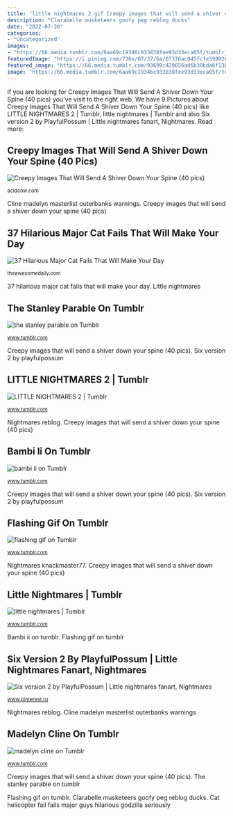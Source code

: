 ```yaml
---
title: "little nightmares 2 gif Creepy images that will send a shiver down your spine (40 pics)"
description: "Clarabelle musketeers goofy peg reblog ducks"
date: "2022-07-28"
categories:
- "Uncategorized"
images:
- "https://66.media.tumblr.com/6aa69c19346c933838fee93d33eca05f/tumblr_inline_p5apsfALR91r5qpwp_540.gif"
featuredImage: "https://i.pinimg.com/736x/07/37/6a/07376ac045fcfe59992018d32ebbf1a6.jpg"
featured_image: "https://66.media.tumblr.com/93699c420656ad6b30bda6f13be402d9/b20e014175e38bb2-3f/s640x960/ed02acb32f64f2ec4b1854a042ee6ac998339e3a.gif"
image: "https://66.media.tumblr.com/6aa69c19346c933838fee93d33eca05f/tumblr_inline_p5apsfALR91r5qpwp_540.gif"
---
```


If you are looking for Creepy Images That Will Send A Shiver Down Your Spine (40 pics) you've visit to the right web. We have 9 Pictures about Creepy Images That Will Send A Shiver Down Your Spine (40 pics) like LITTLE NIGHTMARES 2 | Tumblr, little nightmares | Tumblr and also Six version 2 by PlayfulPossum | Little nightmares fanart, Nightmares. Read more:

## Creepy Images That Will Send A Shiver Down Your Spine (40 Pics)

![Creepy Images That Will Send A Shiver Down Your Spine (40 pics)](https://cdn.acidcow.com/pics/20150609/creepy_image_37.gif "Creepy images that will send a shiver down your spine (40 pics)")

<small>acidcow.com</small>

Cline madelyn masterlist outerbanks warnings. Creepy images that will send a shiver down your spine (40 pics)

## 37 Hilarious Major Cat Fails That Will Make Your Day

![37 Hilarious Major Cat Fails That Will Make Your Day](http://theawesomedaily.com/wp-content/uploads/2013/12/helicopter-fail.gif "Little nightmares 2")

<small>theawesomedaily.com</small>

37 hilarious major cat fails that will make your day. Little nightmares

## The Stanley Parable On Tumblr

![the stanley parable on Tumblr](https://66.media.tumblr.com/f758f3dc1ac2b6e5574f88cfb4ba029d/tumblr_nyw7xckRqk1upp723o3_500.gif "Six version 2 by playfulpossum")

<small>www.tumblr.com</small>

Creepy images that will send a shiver down your spine (40 pics). Six version 2 by playfulpossum

## LITTLE NIGHTMARES 2 | Tumblr

![LITTLE NIGHTMARES 2 | Tumblr](https://66.media.tumblr.com/93699c420656ad6b30bda6f13be402d9/b20e014175e38bb2-3f/s640x960/ed02acb32f64f2ec4b1854a042ee6ac998339e3a.gif "Six version 2 by playfulpossum")

<small>www.tumblr.com</small>

Nightmares reblog. Creepy images that will send a shiver down your spine (40 pics)

## Bambi Ii On Tumblr

![bambi ii on Tumblr](https://64.media.tumblr.com/05cc93b50bee7d95fdf57d4dabe8636a/e10451e497cf2ee5-6c/s540x810/38859dcd3f9ee05cc5b218e5ea186a36d46e86af.gif "Bambi ii on tumblr")

<small>www.tumblr.com</small>

Creepy images that will send a shiver down your spine (40 pics). Six version 2 by playfulpossum

## Flashing Gif On Tumblr

![flashing gif on Tumblr](https://66.media.tumblr.com/6aa69c19346c933838fee93d33eca05f/tumblr_inline_p5apsfALR91r5qpwp_540.gif "Nightmares reblog")

<small>www.tumblr.com</small>

Nightmares knackmaster77. Creepy images that will send a shiver down your spine (40 pics)

## Little Nightmares | Tumblr

![little nightmares | Tumblr](https://66.media.tumblr.com/d4820797df7809bc846ccb26de07af54/845c78f8c7227694-0d/s500x750/88a0e006048a456aa1474cfd8c19097a1e9b0ba0.gifv "Nightmares reblog")

<small>www.tumblr.com</small>

Bambi ii on tumblr. Flashing gif on tumblr

## Six Version 2 By PlayfulPossum | Little Nightmares Fanart, Nightmares

![Six version 2 by PlayfulPossum | Little nightmares fanart, Nightmares](https://i.pinimg.com/736x/07/37/6a/07376ac045fcfe59992018d32ebbf1a6.jpg "Flashing gif on tumblr")

<small>www.pinterest.ru</small>

Nightmares reblog. Cline madelyn masterlist outerbanks warnings

## Madelyn Cline On Tumblr

![madelyn cline on Tumblr](https://66.media.tumblr.com/a261b61eed278f2f78ad15d7ad20262a/58b18b7f38eef4d5-3f/s640x960/e6ab6ab15b8ea762f4590127e66bfc2989e83733.gif "The stanley parable on tumblr")

<small>www.tumblr.com</small>

Creepy images that will send a shiver down your spine (40 pics). The stanley parable on tumblr

Flashing gif on tumblr. Clarabelle musketeers goofy peg reblog ducks. Cat helicopter fail fails major guys hilarious godzilla seriously
